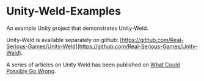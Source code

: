 # Unity-Weld-Examples

An example Unity project that demonstrates Unity-Weld.

Unity-Weld is available separately on github: [https://github.com/Real-Serious-Games/Unity-Weld](https://github.com/Real-Serious-Games/Unity-Weld).

A series of articles on Unity Weld has been published on [What Could Possibly Go Wrong](http://www.what-could-possibly-go-wrong.com/bringing-mvvm-to-unity-part-1-about-mvvm-and-unity-weld/?utm_source=ash&utm_medium=github&utm_campaign=bringing-mvvm-to-unity).


